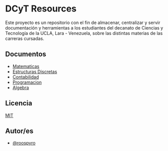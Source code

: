 
# DCyT Resources

Este proyecto es un repositorio con el fin de almacenar, centralizar y 
servir documentación y herramientas a los estudiantes del decanato de Ciencias y Tecnología 
de la UCLA, Lara - Venezuela, sobre las distintas materias de las carreras 
cursadas.




## Documentos

 - [Matematicas](./public/docs/matematicas)
 - [Estructuras Discretas](./public/docs/estructuras)
 - [Contabilidad](./public/docs/contabilidad)
 - [Programacion](./public/docs/programacion)
 - [Algebra](./public/docs/algebra)


## Licencia

[MIT](https://choosealicense.com/licenses/mit/)


## Autor/es

- [@roospyro](https://www.github.com/rootspyro)


